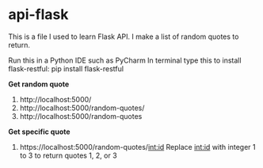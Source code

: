 # api-flask

This is a file I used to learn Flask API. I make a list of random quotes to return.

Run this in a Python IDE such as PyCharm In terminal type this to install flask-restful: pip install flask-restful


******************Get random quote******************

1) http://localhost:5000/
2) http://localhost:5000/random-quotes/
3) http://localhost:5000/random-quotes

******************Get specific quote******************
1) https://localhost:5000/random-quotes/<int:id>
Replace <int:id> with integer 1 to 3 to return quotes 1, 2, or 3
